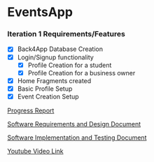 # EventsApp

### Iteration 1 Requirements/Features

* [X] Back4App Database Creation
* [X] Login/Signup functionality
  * [X] Profile Creation for a student
  * [X] Profile Creation for a business owner
* [X] Home Fragments created
* [X] Basic Profile Setup
* [X] Event Creation Setup

[Progress Report](https://github.com/Gregbgarman/EventsApp/blob/iteration1/Progress%20Report%20Template.docx)

[Software Requirements and Design Document](https://github.com/Gregbgarman/EventsApp/blob/iteration1/RD%20Template.docx)

[Software Implementation and Testing Document](https://github.com/Gregbgarman/EventsApp/blob/iteration1/IT%20Template.docx)

[Youtube Video Link](https://youtu.be/GO7YOX7wp-o)
